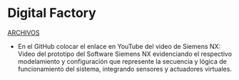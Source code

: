 # Digital Factory

[ARCHIVOS](https://drive.google.com/drive/folders/1X2Z1oaOI35W-XQ6S1qNld6Ufh36cJo7y?usp=sharing)

* En el GitHub colocar el enlace en YouTube del video de Siemens NX: Video del prototipo del Software Siemens NX evidenciando el respectivo modelamiento y configuración que represente la secuencia y lógica de funcionamiento del sistema, integrando sensores y actuadores virtuales.
